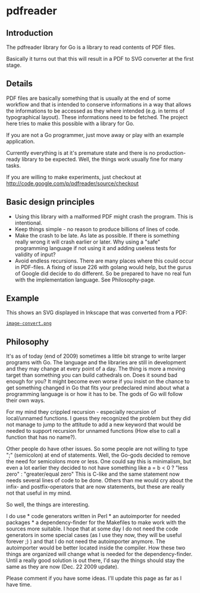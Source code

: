 # pdfreader

## Introduction

The pdfreader library for Go is a library to read contents of PDF files.

Basically it turns out that this will result in a PDF to SVG converter at the first stage.

## Details

PDF files are basically something that is usually at the end of some workflow and that is intended to conserve informations in a way that allows the informations to be accessed as they where intended (e.g. in terms of typographical layout). These informations need to be fetched. The project here tries to make this possible with a library for Go.

If you are not a Go programmer, just move away or play with an example application.

Currently everything is at it's premature state and there is no production-ready library to be expected. Well, the things work usually fine for many tasks.

If you are willing to make experiments, just checkout at http://code.google.com/p/pdfreader/source/checkout

## Basic design principles

* Using this library with a malformed PDF might crash the program. This is intentional.
* Keep things simple - no reason to produce billions of lines of code.
* Make the crash to be late. As late as possible. If there is something really wrong it will crash earlier or later. Why using a "safe" programming language if not using it and adding useless tests for validity of input?
* Avoid endless recursions. There are many places where this could occur in PDF-files. A fixing of issue 226 with golang would help, but the gurus of Google did decide to do different. So be prepared to have no real fun with the implementation language. See Philosophy-page.

## Example

This shows an SVG displayed in Inkscape that was converted from a PDF:

[`image-convert.png`](image-convert.png")

## Philosophy

It's as of today (end of 2009) sometimes a little bit strange to write larger programs with Go. The language and the libraries are still in development and they may change at every point of a day. The thing is more a moving target than something you can build cathedrals on. Does it sound bad enough for you? It might become even worse if you insist on the chance to get something changed in Go that fits your predeclared mind about what a programming language is or how it has to be. The gods of Go will follow their own ways.

For my mind they crippled recursion - especially recursion of local/unnamed functions. I guess they recognized the problem but they did not manage to jump to the attitude to add a new keyword that would be needed to support recursion for unnamed functions (How else to call a function that has no name?).

Other people do have other issues. So some people are not willing to type ";" (semicolon) at end of statements. Well, the Go-gods decided to remove the need for semicolons more or less. One could say this is minimalism, but even a lot earlier they decided to not have something like a = b < 0 ? "less zero" : "greater/equal zero" This is C-like and the same statement now needs several lines of code to be done. Others than me would cry about the infix- and postfix-operators that are now statements, but these are really not that useful in my mind.

So well, the things are interesting.

I do use * code generators written in Perl * an autoimporter for needed packages * a dependency-finder for the Makefiles to make work with the sources more suitable. I hope that at some day I do not need the code generators in some special cases (as I use they now, they will be useful forever ;) ) and that I do not need the autoimporter anymore. The autoimporter would be better located inside the compiler. How these two things are organized will change what is needed for the dependency-finder. Until a really good solution is out there, I'd say the things should stay the same as they are now (Dec. 22 2009 update).

Please comment if you have some ideas. I'll update this page as far as I have time.